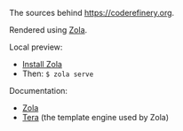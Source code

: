 The sources behind https://coderefinery.org.

Rendered using [Zola](https://www.getzola.org/).

Local preview:
- [Install Zola](https://www.getzola.org/documentation/getting-started/installation/)
- Then: `$ zola serve`

Documentation:
- [Zola](https://www.getzola.org/documentation/getting-started/overview/)
- [Tera](https://tera.netlify.app/docs/#introduction) (the template engine used by Zola)
